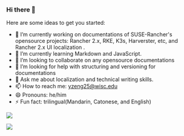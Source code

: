 ### Hi there 👋


Here are some ideas to get you started:

- 🔭 I’m currently working on documentations of SUSE-Rancher's opensource projects: Rancher 2.x, RKE, K3s, Harverster, etc, and Rancher 2.x UI localization .
- 🌱 I’m currently learning Markdown and JavaScript.
- 👯 I’m looking to collaborate on any opensource documentations
- 🤔 I’m looking for help with structuring and versioning for documentations
- 💬 Ask me about localization and technical writing skills.
- 📫 How to reach me: yzeng25@wisc.edu
- 😄 Pronouns: he/him
- ⚡ Fun fact: trilingual(Mandarin, Catonese, and English) 

![](https://github-readme-stats.vercel.app/api?username=yzeng25)
           
![](https://github-readme-streak-stats.herokuapp.com/?user=yzeng25)

<!--START_SECTION:waka-->
<!--END_SECTION:waka-->
